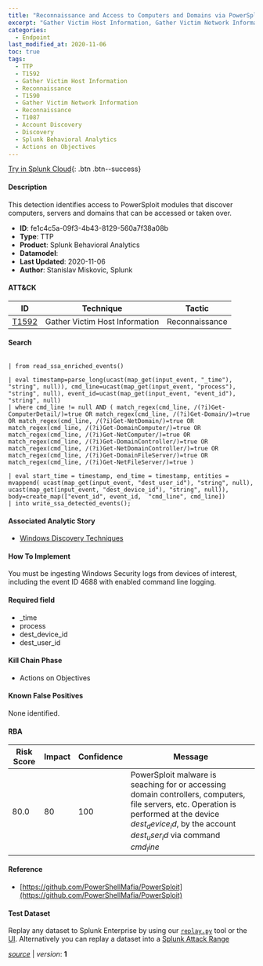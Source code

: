 ```yaml
---
title: "Reconnaissance and Access to Computers and Domains via PowerSploit modules"
excerpt: "Gather Victim Host Information, Gather Victim Network Information, Account Discovery"
categories:
  - Endpoint
last_modified_at: 2020-11-06
toc: true
tags:
  - TTP
  - T1592
  - Gather Victim Host Information
  - Reconnaissance
  - T1590
  - Gather Victim Network Information
  - Reconnaissance
  - T1087
  - Account Discovery
  - Discovery
  - Splunk Behavioral Analytics
  - Actions on Objectives
---
```




[Try in Splunk Cloud](https://www.splunk.com/en_us/cyber-security.html){: .btn .btn--success}

#### Description

This detection identifies access to PowerSploit modules that discover computers, servers and domains that can be accessed or taken over.

- **ID**: fe1c4c5a-09f3-4b43-8129-560a7f38a08b
- **Type**: TTP
- **Product**: Splunk Behavioral Analytics
- **Datamodel**: 
- **Last Updated**: 2020-11-06
- **Author**: Stanislav Miskovic, Splunk


#### ATT&CK

| ID          | Technique   | Tactic       |
| ----------- | ----------- |--------------|
| [T1592](https://attack.mitre.org/techniques/T1592/) | Gather Victim Host Information | Reconnaissance || [T1590](https://attack.mitre.org/techniques/T1590/) | Gather Victim Network Information | Reconnaissance || [T1087](https://attack.mitre.org/techniques/T1087/) | Account Discovery | Discovery |


#### Search

```

| from read_ssa_enriched_events()

| eval timestamp=parse_long(ucast(map_get(input_event, "_time"), "string", null)), cmd_line=ucast(map_get(input_event, "process"), "string", null), event_id=ucast(map_get(input_event, "event_id"), "string", null) 
| where cmd_line != null AND ( match_regex(cmd_line, /(?i)Get-ComputerDetail/)=true OR match_regex(cmd_line, /(?i)Get-Domain/)=true OR match_regex(cmd_line, /(?i)Get-NetDomain/)=true OR match_regex(cmd_line, /(?i)Get-DomainComputer/)=true OR match_regex(cmd_line, /(?i)Get-NetComputer/)=true OR match_regex(cmd_line, /(?i)Get-DomainController/)=true OR match_regex(cmd_line, /(?i)Get-NetDomainController/)=true OR match_regex(cmd_line, /(?i)Get-DomainFileServer/)=true OR match_regex(cmd_line, /(?i)Get-NetFileServer/)=true )

| eval start_time = timestamp, end_time = timestamp, entities = mvappend( ucast(map_get(input_event, "dest_user_id"), "string", null), ucast(map_get(input_event, "dest_device_id"), "string", null)), body=create_map(["event_id", event_id,  "cmd_line", cmd_line]) 
| into write_ssa_detected_events();
```

#### Associated Analytic Story
* [Windows Discovery Techniques](/stories/windows_discovery_techniques)


#### How To Implement
You must be ingesting Windows Security logs from devices of interest, including the event ID 4688 with enabled command line logging.

#### Required field
* _time
* process
* dest_device_id
* dest_user_id


#### Kill Chain Phase
* Actions on Objectives


#### Known False Positives
None identified.



#### RBA

| Risk Score  | Impact      | Confidence   | Message      |
| ----------- | ----------- |--------------|--------------|
| 80.0 | 80 | 100 | PowerSploit malware is seaching for or accessing domain controllers, computers, file servers, etc. Operation is performed at the device $dest_device_id$, by the account $dest_user_id$ via command $cmd_line$ |



#### Reference

* [https://github.com/PowerShellMafia/PowerSploit](https://github.com/PowerShellMafia/PowerSploit)



#### Test Dataset
Replay any dataset to Splunk Enterprise by using our [`replay.py`](https://github.com/splunk/attack_data#using-replaypy) tool or the [UI](https://github.com/splunk/attack_data#using-ui).
Alternatively you can replay a dataset into a [Splunk Attack Range](https://github.com/splunk/attack_range#replay-dumps-into-attack-range-splunk-server)




[*source*](https://github.com/splunk/security_content/tree/develop/detections/endpoint/reconnaissance_and_access_to_computers_and_domains_via_powersploit_modules.yml) \| *version*: **1**